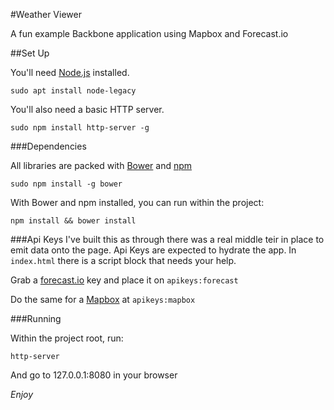 #Weather Viewer

A fun example Backbone application using Mapbox and Forecast.io

##Set Up

You'll need [Node.js](https://nodejs.org/en/) installed.

`sudo apt install node-legacy`

You'll also need a basic HTTP server.

`sudo npm install http-server -g`


###Dependencies

All libraries are packed with [Bower](https://bower.io/) and [npm](https://www.npmjs.com/)

`sudo npm install -g bower`

With Bower and npm installed, you can run within the project:

`npm install && bower install` 

###Api Keys
I've built this as through there was a real middle teir in place to emit data onto the page. Api Keys are expected to hydrate the app. In `index.html` there is a script block that needs your help. 

Grab a [forecast.io](https://developer.forecast.io/) key and place it on `apikeys:forecast`

Do the same for a [Mapbox](https://www.mapbox.com/developers/) at `apikeys:mapbox`


###Running

Within the project root, run:

`http-server`

And go to 127.0.0.1:8080 in your browser


*Enjoy* 